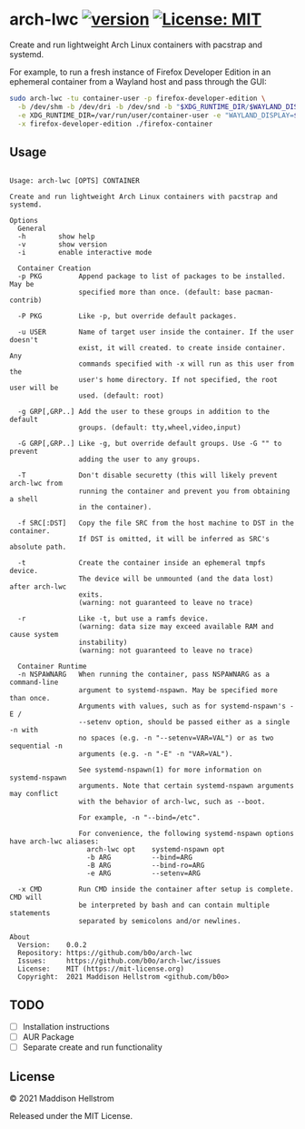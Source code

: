 # arch-lwc [![version](https://img.shields.io/github/v/tag/b0o/arch-lwc?style=flat&color=yellow&label=version&sort=semver)](https://github.com/b0o/arch-lwc/releases) [![License: MIT](https://img.shields.io/github/license/b0o/arch-lwc?style=flat&color=green)](https://opensource.org/licenses/MIT)

Create and run lightweight Arch Linux containers with pacstrap and systemd.

For example, to run a fresh instance of Firefox Developer Edition in an
ephemeral container from a Wayland host and pass through the GUI:

```sh
sudo arch-lwc -tu container-user -p firefox-developer-edition \
  -b /dev/shm -b /dev/dri -b /dev/snd -b "$XDG_RUNTIME_DIR/$WAYLAND_DISPLAY:/var/run/user/container-user/$WAYLAND_DISPLAY" \
  -e XDG_RUNTIME_DIR=/var/run/user/container-user -e "WAYLAND_DISPLAY=$WAYLAND_DISPLAY" -e MOZ_ENABLE_WAYLAND=1 \
  -x firefox-developer-edition ./firefox-container
```

## Usage

<!-- USAGE -->

```

Usage: arch-lwc [OPTS] CONTAINER

Create and run lightweight Arch Linux containers with pacstrap and systemd.

Options
  General
  -h        show help
  -v        show version
  -i        enable interactive mode

  Container Creation
  -p PKG         Append package to list of packages to be installed. May be
                 specified more than once. (default: base pacman-contrib)

  -P PKG         Like -p, but override default packages.

  -u USER        Name of target user inside the container. If the user doesn't
                 exist, it will created. to create inside container. Any
                 commands specified with -x will run as this user from the
                 user's home directory. If not specified, the root user will be
                 used. (default: root)

  -g GRP[,GRP..] Add the user to these groups in addition to the default
                 groups. (default: tty,wheel,video,input)

  -G GRP[,GRP..] Like -g, but override default groups. Use -G "" to prevent
                 adding the user to any groups.

  -T             Don't disable securetty (this will likely prevent arch-lwc from
                 running the container and prevent you from obtaining a shell
                 in the container).

  -f SRC[:DST]   Copy the file SRC from the host machine to DST in the container.
                 If DST is omitted, it will be inferred as SRC's absolute path.

  -t             Create the container inside an ephemeral tmpfs device.
                 The device will be unmounted (and the data lost) after arch-lwc
                 exits.
                 (warning: not guaranteed to leave no trace)

  -r             Like -t, but use a ramfs device.
                 (warning: data size may exceed available RAM and cause system
                 instability)
                 (warning: not guaranteed to leave no trace)

  Container Runtime
  -n NSPAWNARG   When running the container, pass NSPAWNARG as a command-line
                 argument to systemd-nspawn. May be specified more than once.
                 Arguments with values, such as for systemd-nspawn's -E /
                 --setenv option, should be passed either as a single -n with
                 no spaces (e.g. -n "--setenv=VAR=VAL") or as two sequential -n
                 arguments (e.g. -n "-E" -n "VAR=VAL").

                 See systemd-nspawn(1) for more information on systemd-nspawn
                 arguments. Note that certain systemd-nspawn arguments may conflict
                 with the behavior of arch-lwc, such as --boot.

                 For example, -n "--bind=/etc".

                 For convenience, the following systemd-nspawn options have arch-lwc aliases:
                   arch-lwc opt    systemd-nspawn opt
                   -b ARG          --bind=ARG
                   -B ARG          --bind-ro=ARG
                   -e ARG          --setenv=ARG

  -x CMD         Run CMD inside the container after setup is complete. CMD will
                 be interpreted by bash and can contain multiple statements
                 separated by semicolons and/or newlines.

About
  Version:    0.0.2
  Repository: https://github.com/b0o/arch-lwc
  Issues:     https://github.com/b0o/arch-lwc/issues
  License:    MIT (https://mit-license.org)
  Copyright:  2021 Maddison Hellstrom <github.com/b0o>

```

<!-- /USAGE -->

## TODO

- [ ] Installation instructions
- [ ] AUR Package
- [ ] Separate create and run functionality

## License

<!-- LICENSE -->

&copy; 2021 Maddison Hellstrom

Released under the MIT License.

<!-- /LICENSE -->
